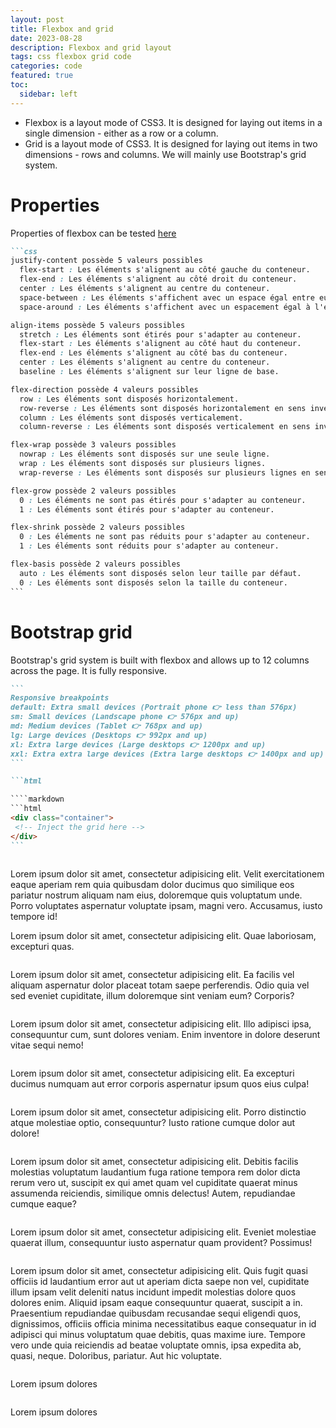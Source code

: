 ```yaml
---
layout: post
title: Flexbox and grid
date: 2023-08-28
description: Flexbox and grid layout
tags: css flexbox grid code
categories: code
featured: true
toc:
  sidebar: left
---
```


- Flexbox is a layout mode of CSS3. It is designed for laying out items in a single dimension - either as a row or a column.
- Grid is a layout mode of CSS3. It is designed for laying out items in two dimensions - rows and columns. We will mainly use Bootstrap's grid system.

# Properties

Properties of flexbox can be tested [here](https://developer.mozilla.org/fr/docs/Learn/CSS/CSS_layout/Flexbox_skills)

````markdown
```css
justify-content possède 5 valeurs possibles
  flex-start : Les éléments s'alignent au côté gauche du conteneur.
  flex-end : Les éléments s'alignent au côté droit du conteneur.
  center : Les éléments s'alignent au centre du conteneur.
  space-between : Les éléments s'affichent avec un espace égal entre eux.
  space-around : Les éléments s'affichent avec un espacement égal à l'entour d'eux.

align-items possède 5 valeurs possibles
  stretch : Les éléments sont étirés pour s'adapter au conteneur.
  flex-start : Les éléments s'alignent au côté haut du conteneur.
  flex-end : Les éléments s'alignent au côté bas du conteneur.
  center : Les éléments s'alignent au centre du conteneur.
  baseline : Les éléments s'alignent sur leur ligne de base.

flex-direction possède 4 valeurs possibles
  row : Les éléments sont disposés horizontalement.
  row-reverse : Les éléments sont disposés horizontalement en sens inverse.
  column : Les éléments sont disposés verticalement.
  column-reverse : Les éléments sont disposés verticalement en sens inverse.

flex-wrap possède 3 valeurs possibles
  nowrap : Les éléments sont disposés sur une seule ligne.
  wrap : Les éléments sont disposés sur plusieurs lignes.
  wrap-reverse : Les éléments sont disposés sur plusieurs lignes en sens inverse.

flex-grow possède 2 valeurs possibles
  0 : Les éléments ne sont pas étirés pour s'adapter au conteneur.
  1 : Les éléments sont étirés pour s'adapter au conteneur.

flex-shrink possède 2 valeurs possibles
  0 : Les éléments ne sont pas réduits pour s'adapter au conteneur.
  1 : Les éléments sont réduits pour s'adapter au conteneur.

flex-basis possède 2 valeurs possibles
  auto : Les éléments sont disposés selon leur taille par défaut.
  0 : Les éléments sont disposés selon la taille du conteneur.
```
````

# Bootstrap grid

Bootstrap's grid system is built with flexbox and allows up to 12 columns across the page. It is fully responsive.

````markdown
```
Responsive breakpoints
default: Extra small devices (Portrait phone 👉 less than 576px)
sm: Small devices (Landscape phone 👉 576px and up)
md: Medium devices (Tablet 👉 768px and up)
lg: Large devices (Desktops 👉 992px and up)
xl: Extra large devices (Large desktops 👉 1200px and up)
xxl: Extra extra large devices (Extra large desktops 👉 1400px and up)
```
````

````markdown
```html

````markdown
```html
<div class="container">
 <!-- Inject the grid here -->
</div>
```
````

 <div class="row">
  <div class="col-lg-12 col-sm-12 column">
    <div class="bootstrap-test"><p>Lorem ipsum dolor sit amet, consectetur adipisicing elit. Velit exercitationem eaque aperiam rem quia quibusdam dolor ducimus quo similique eos pariatur nostrum aliquam nam eius, doloremque quis voluptatum unde. Porro voluptates aspernatur voluptate ipsam, magni vero. Accusamus, iusto tempore id!</p><p>Lorem ipsum dolor sit amet, consectetur adipisicing elit. Quae laboriosam, excepturi quas.</p>
    </div>
  </div>
</div>

<div class="row">
    <div class="col-lg-4 col-sm-4 column">
      <div class="bootstrap-test"><p>Lorem ipsum dolor sit amet, consectetur adipisicing elit. Ea facilis vel aliquam aspernatur dolor placeat totam saepe perferendis. Odio quia vel sed eveniet cupiditate, illum doloremque sint veniam eum? Corporis?</p>
      </div>
    </div>
    <div class="col-lg-4 col-sm-4 column">
      <div class="bootstrap-test"><p>Lorem ipsum dolor sit amet, consectetur adipisicing elit. Illo adipisci ipsa, consequuntur cum, sunt dolores veniam. Enim inventore in dolore deserunt vitae sequi nemo!</p>
      </div>
    </div>
    <div class="col-lg-4 col-sm-4 column">
        <div class="bootstrap-test"><p>Lorem ipsum dolor sit amet, consectetur adipisicing elit. Ea excepturi ducimus numquam aut error corporis aspernatur ipsum quos eius culpa!</p>
        </div>
    </div>
</div>


<div class="row">
  <div class="col-lg-8 col-sm-8 column">
    <div class="bootstrap-test"><p>Lorem ipsum dolor sit amet, consectetur adipisicing elit. Porro distinctio atque molestiae optio, consequuntur? Iusto ratione cumque dolor aut dolore!</p>
    </div>
  </div>
    <div class="row">
      <div class="col-lg-6 col-sm-6 column">
        <div class="bootstrap-test"><p>Lorem ipsum dolor sit amet, consectetur adipisicing elit. Debitis facilis molestias voluptatum laudantium fuga ratione tempora rem dolor dicta rerum vero ut, suscipit ex qui amet quam vel cupiditate quaerat minus assumenda reiciendis, similique omnis delectus! Autem, repudiandae cumque eaque?</p>
        </div>
      </div>
      <div class="col-lg-6 col-sm-6 column">
        <div class="bootstrap-test"><p>Lorem ipsum dolor sit amet, consectetur adipisicing elit. Eveniet molestiae quaerat illum, consequuntur iusto aspernatur quam provident? Possimus!</p>
        </div>
      </div>
    </div>
</div>
  <div class="col-lg-4 col-sm-4 column">
    <div class="bootstrap-test"><p>Lorem ipsum dolor sit amet, consectetur adipisicing elit. Quis fugit quasi officiis id laudantium error aut ut aperiam dicta saepe non vel, cupiditate illum ipsam velit deleniti natus incidunt impedit molestias dolore quos dolores enim. Aliquid ipsam eaque consequuntur quaerat, suscipit a in. Praesentium repudiandae quibusdam recusandae sequi eligendi quos, dignissimos, officiis officia minima necessitatibus eaque consequatur in id adipisci qui minus voluptatum quae debitis, quas maxime iure. Tempore vero unde quia reiciendis ad beatae voluptate omnis, ipsa expedita ab, quasi, neque. Doloribus, pariatur. Aut hic voluptate.</p>
    </div>
  </div>
  <div class="col-lg-3 col-sm-3 col-3 column"><div class="bootstrap-test"><p>Lorem ipsum dolores</p></div></div><div class="col-lg-3 col-sm-3 col-3 column"><div class="bootstrap-test"><p>Lorem ipsum dolores</p>
  </div>
</div>
